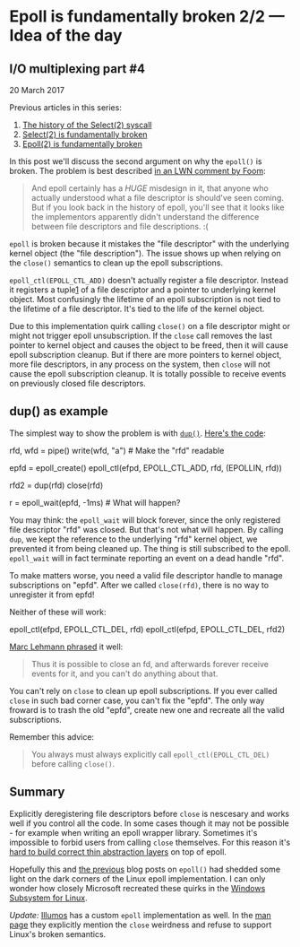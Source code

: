 # Epoll is fundamentally broken 2/2 — Idea of the day
I/O multiplexing part #4
------------------------

20 March 2017

Previous articles in this series:

1.  [The history of the Select(2) syscall](https://idea.popcount.org/2016-11-01-a-brief-history-of-select2/)
2.  [Select(2) is fundamentally broken](https://idea.popcount.org/2017-01-06-select-is-fundamentally-broken/)
3.  [Epoll(2) is fundamentally broken](https://idea.popcount.org/2017-02-20-epoll-is-fundamentally-broken-12/)

In this post we'll discuss the second argument on why the `epoll()` is broken. The problem is best described [in an LWN comment by Foom](https://lwn.net/Articles/430804/):

> And epoll certainly has a _HUGE_ misdesign in it, that anyone who actually understood what a file descriptor is should've seen coming. But if you look back in the history of epoll, you'll see that it looks like the implementors apparently didn't understand the difference between file descriptors and file descriptions. :(

`epoll` is broken because it mistakes the "file descriptor" with the underlying kernel object (the "file description"). The issue shows up when relying on the `close()` semantics to clean up the epoll subscriptions.

`epoll_ctl(EPOLL_CTL_ADD)` doesn't actually register a file descriptor. Instead it registers a tuple[1](#fn:tuple) of a file descriptor and a pointer to underlying kernel object. Most confusingly the lifetime of an epoll subscription is not tied to the lifetime of a file descriptor. It's tied to the life of the kernel object.

Due to this implementation quirk calling `close()` on a file descriptor might or might not trigger epoll unsubscription. If the `close` call removes the last pointer to kernel object and causes the object to be freed, then it will cause epoll subscription cleanup. But if there are more pointers to kernel object, more file descriptors, in any process on the system, then `close` will not cause the epoll subscription cleanup. It is totally possible to receive events on previously closed file descriptors.

dup() as example
----------------

The simplest way to show the problem is with [`dup()`](http://man7.org/linux/man-pages/man2/dup.2.html). [Here's the code](https://github.com/majek/dump/blob/master/epoll/epoll-dup-example.c):

rfd, wfd \= pipe()
write(wfd, "a")             \# Make the "rfd" readable

epfd \= epoll\_create()
epoll\_ctl(efpd, EPOLL\_CTL\_ADD, rfd, (EPOLLIN, rfd))

rfd2 \= dup(rfd)
close(rfd)

r \= epoll\_wait(epfd, \-1ms)  \# What will happen?

You may think: the `epoll_wait` will block forever, since the only registered file descriptor "rfd" was closed. But that's not what will happen. By calling `dup`, we kept the reference to the underlying "rfd" kernel object, we prevented it from being cleaned up. The thing is still subscribed to the epoll. `epoll_wait` will in fact terminate reporting an event on a dead handle "rfd".

To make matters worse, you need a valid file descriptor handle to manage subscriptions on "epfd". After we called `close(rfd)`, there is no way to unregister it from epfd!

Neither of these will work:

epoll\_ctl(efpd, EPOLL\_CTL\_DEL, rfd)
epoll\_ctl(efpd, EPOLL\_CTL\_DEL, rfd2)

[Marc Lehmann phrased](http://lists.schmorp.de/pipermail/libev/2016q1/002680.html) it well:

> Thus it is possible to close an fd, and afterwards forever receive events for it, and you can't do anything about that.

You can't rely on `close` to clean up epoll subscriptions. If you ever called `close` in such bad corner case, you can't fix the "epfd". The only way froward is to trash the old "epfd", create new one and recreate all the valid subscriptions.

Remember this advice:

> You always must always explicitly call `epoll_ctl(EPOLL_CTL_DEL)` before calling `close()`.

Summary
-------

Explicitly deregistering file descriptors before `close` is nescesary and works well if you control all the code. In some cases though it may not be possible - for example when writing an epoll wrapper library. Sometimes it's impossible to forbid users from calling `close` themselves. For this reason it's [hard to build correct thin abstraction layers](http://cvs.schmorp.de/libev/ev_epoll.c?view=markup#l41) on top of epoll.

Hopefully this and [the previous](https://idea.popcount.org/2017-03-20-epoll-is-fundamentally-broken-22/2017-02-20-epoll-is-fundamentally-broken-12/) blog posts on `epoll()` had shedded some light on the dark corners of the Linux epoll implementation. I can only wonder how closely Microsoft recreated these quirks in the [Windows Subsystem for Linux](https://en.wikipedia.org/wiki/Windows_Subsystem_for_Linux).

_Update:_ [Illumos](https://illumos.org/) has a custom `epoll` implementation as well. In the [man page](https://illumos.org/man/5/epoll) they explicitly mention the `close` weirdness and refuse to support Linux's broken semantics.
